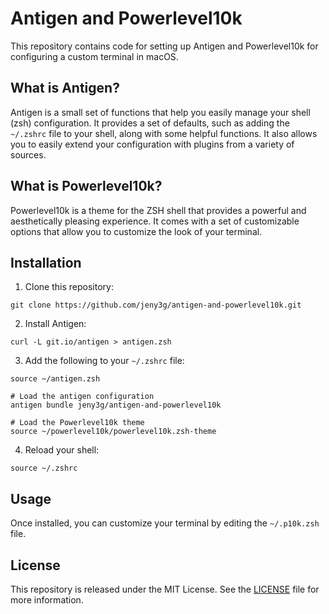 # Antigen and Powerlevel10k

This repository contains code for setting up Antigen and Powerlevel10k for configuring a custom terminal in macOS.

## What is Antigen?

Antigen is a small set of functions that help you easily manage your shell (zsh) configuration. It provides a set of defaults, such as adding the `~/.zshrc` file to your shell, along with some helpful functions. It also allows you to easily extend your configuration with plugins from a variety of sources.

## What is Powerlevel10k?

Powerlevel10k is a theme for the ZSH shell that provides a powerful and aesthetically pleasing experience. It comes with a set of customizable options that allow you to customize the look of your terminal.

## Installation

1. Clone this repository:

```
git clone https://github.com/jeny3g/antigen-and-powerlevel10k.git
```

2. Install Antigen:

```
curl -L git.io/antigen > antigen.zsh
```

3. Add the following to your `~/.zshrc` file:

```
source ~/antigen.zsh

# Load the antigen configuration
antigen bundle jeny3g/antigen-and-powerlevel10k

# Load the Powerlevel10k theme
source ~/powerlevel10k/powerlevel10k.zsh-theme
```

4. Reload your shell:

```
source ~/.zshrc
```

## Usage

Once installed, you can customize your terminal by editing the `~/.p10k.zsh` file.

## License

This repository is released under the MIT License. See the [LICENSE](LICENSE) file for more information.
